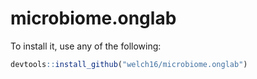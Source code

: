 # microbiome.onglab

To install it, use any of the following:

```R
devtools::install_github("welch16/microbiome.onglab")
```
